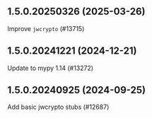 ## 1.5.0.20250326 (2025-03-26)

Improve `jwcrypto` (#13715)

## 1.5.0.20241221 (2024-12-21)

Update to mypy 1.14 (#13272)

## 1.5.0.20240925 (2024-09-25)

Add basic jwcrypto stubs (#12687)

